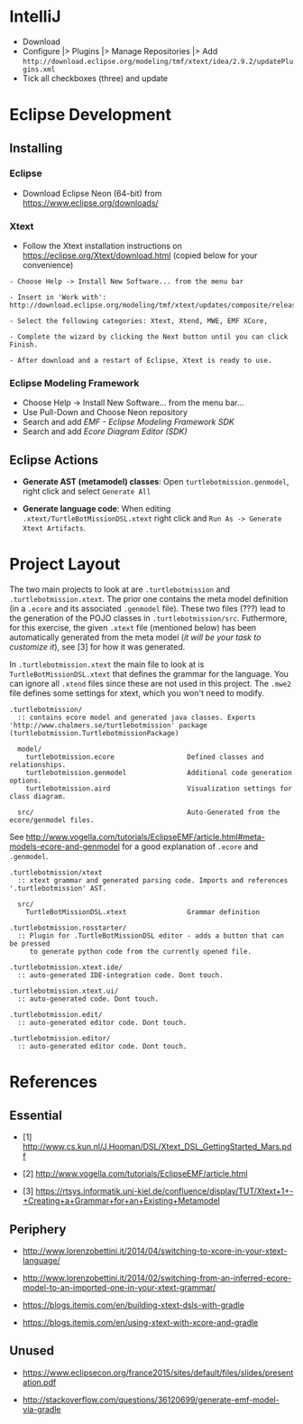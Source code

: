 IntelliJ
========
- Download
- Configure |> Plugins |> Manage Repositories |> Add
  `http://download.eclipse.org/modeling/tmf/xtext/idea/2.9.2/updatePlugins.xml`
- Tick all checkboxes (three) and update

Eclipse Development
===================

Installing
----------

### Eclipse
* Download Eclipse Neon (64-bit) from https://www.eclipse.org/downloads/

### Xtext

- Follow the Xtext installation instructions on https://eclipse.org/Xtext/download.html (copied below for your convenience)

```
- Choose Help -> Install New Software... from the menu bar

- Insert in 'Work with': http://download.eclipse.org/modeling/tmf/xtext/updates/composite/releases/

- Select the following categories: Xtext, Xtend, MWE, EMF XCore,

- Complete the wizard by clicking the Next button until you can click Finish.

- After download and a restart of Eclipse, Xtext is ready to use.

```

### Eclipse Modeling Framework

- Choose Help -> Install New Software... from the menu bar...
- Use Pull-Down and Choose Neon repository
- Search and add *EMF - Eclipse Modeling Framework SDK*
- Search and add *Ecore Diagram Editor (SDK)*

Eclipse Actions
---------------
- **Generate AST (metamodel) classes**: Open `turtlebotmission.genmodel`, right click and select `Generate All`

- **Generate language code**: When editing `.xtext/TurtleBotMissionDSL.xtext` right click and `Run As -> Generate Xtext Artifacts`.

Project Layout
==============
The two main projects to look at are `.turtlebotmission` and `.turtlebotmission.xtext`. The prior one contains the meta model definition (in a `.ecore` and its associated `.genmodel` file). These two files (???) lead to the generation of the POJO classes in `.turtlebotmission/src`. Futhermore, for this exercise, the given `.xtext` file (mentioned below) has been automatically generated from the meta model (*it will be your task to customize it*), see [3] for how it was generated.

In `.turtlebotmission.xtext` the main file to look at is `TurtleBotMissionDSL.xtext` that defines the grammar for the language. You can ignore all `.xtend` files since these are not used in this project. The `.mwe2` file defines some settings for xtext, which you won't need to modify.

```
.turtlebotmission/
  :: contains ecore model and generated java classes. Exports 'http://www.chalmers.se/turtlebotmission' package (turtlebotmission.TurtlebotmissionPackage)

  model/
    turtlebotmission.ecore                  Defined classes and relationships.
    turtlebotmission.genmodel               Additional code generation options.
    turtlebotmission.aird                   Visualization settings for class diagram.
  
  src/                                      Auto-Generated from the ecore/genmodel files.

```

See http://www.vogella.com/tutorials/EclipseEMF/article.html#meta-models-ecore-and-genmodel for a good explanation of `.ecore` and `.genmodel`.

```
.turtlebotmission/xtext
  :: xtext grammar and generated parsing code. Imports and references '.turtlebotmission' AST.

  src/
    TurtleBotMissionDSL.xtext               Grammar definition
```

```
.turtlebotmission.rosstarter/
  :: Plugin for .TurtleBotMissionDSL editor - adds a button that can be pressed
     to generate python code from the currently opened file.
```

```
.turtlebotmission.xtext.ide/
  :: auto-generated IDE-integration code. Dont touch.
```

```
.turtlebotmission.xtext.ui/
  :: auto-generated code. Dont touch.
```

```
.turtlebotmission.edit/
  :: auto-generated editor code. Dont touch.
```

```
.turtlebotmission.editor/
  :: auto-generated editor code. Dont touch.
```

References
==========

Essential
---------
- [1] http://www.cs.kun.nl/J.Hooman/DSL/Xtext_DSL_GettingStarted_Mars.pdf

- [2] http://www.vogella.com/tutorials/EclipseEMF/article.html

- [3] https://rtsys.informatik.uni-kiel.de/confluence/display/TUT/Xtext+1+-+Creating+a+Grammar+for+an+Existing+Metamodel

Periphery
---------
- http://www.lorenzobettini.it/2014/04/switching-to-xcore-in-your-xtext-language/

- http://www.lorenzobettini.it/2014/02/switching-from-an-inferred-ecore-model-to-an-imported-one-in-your-xtext-grammar/

- https://blogs.itemis.com/en/building-xtext-dsls-with-gradle

- https://blogs.itemis.com/en/using-xtext-with-xcore-and-gradle


Unused
------
- https://www.eclipsecon.org/france2015/sites/default/files/slides/presentation.pdf

- http://stackoverflow.com/questions/36120699/generate-emf-model-via-gradle